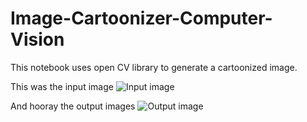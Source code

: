 # Image-Cartoonizer-Computer-Vision

This notebook uses open CV library to generate a cartoonized image.

This was the input image
![Input image](https://drive.google.com/open?id=1UM0QM_VC44LRmeLKet2SpYkf3TXjwFhm)

And hooray the output images
![Output image](https://drive.google.com/open?id=15ZsSfsmOTFx_p0pALQQLXaEnBxuDvqqK)
